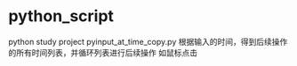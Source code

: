 # python_script
python study project
pyinput_at_time_copy.py 根据输入的时间，得到后续操作的所有时间列表，并循环列表进行后续操作 如鼠标点击
